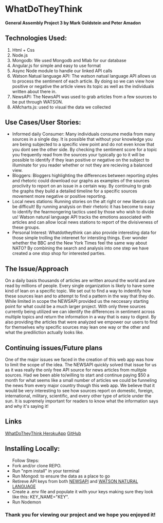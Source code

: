 <h1>WhatDoTheyThink</h1>
<h4> General Assembly Project 3 by Mark Goldstein and Peter Amadon</h4>

<h2>Technologies Used:</h2>
<ol>
<li>Html + Css</li>
<li>Node.js</li>
<li>Mongodb: We used Mongodb and Mlab for our database</li>
<li>Angular.js for simple and easy to use format</li>
<li>Async Node module to handle our linked API calls</li>
<li>Watson Natual language API: The watson natual language API allows us to process the sentiment of each article. By doing so we can view how positive or negative the article views its topic as well as the individuals written about there in.</li>
<li>NewsAPI: The NewsAPI was used to grab articles from a few sources to be put through WATSON. </li>
<li>AMcharts.js: used to visual the data we collected</li>
</ol>

<h2>Use Cases/User Stories:</h2>
<ul>
<li>Informed daily Consumer: Many individuals consume media from many  sources in a single day. It is possible that without your knowledge you are being subjected to a specific view point and do not even know that you dont see the other side. By checking the sentiment score for a topic you frequently read from the sources your typically go to it will be possible to identify if they lean positive or negative on the subject to illuminate for you reader whether or not they are recieving a balanced view.   </li>
<li>Bloggers: Bloggers highlighting the differences between reporting styles and rhetoric could download our graphs as examples of the sources proclivity to report on an issue in a certain way. By continuing to grab the graphs they build a detailed timeline for a specific sources movement more negative or positive reporting.  </li>
<li>Local news stations: Running stories on the alt right or new liberals can be difficult! By running analysis on their rhetoric it has become to easy to identify the fearmongering tactics used by those who wish to divide us! Watson natural language API tracks the emotions associated with articles and can allow local news stations to report of the divisiveness of these groups.  </li>
<li>Personal Interest: Whatdotheythink can also provide interesting data for those simple trolling the interenet for intersting things. Ever wonder whether the BBC and the New York Times feel the same way about NATO? By combining the search and analysis into one step we have created a one stop shop for interested parties. </li>
</ul>


<h2>The Issue/Approach</h2>
<p>On a daily basis thousands of articles are written around the world and are read by millions of people. Every single organization is likely to have some kind of lean on a specific topic. We set out to find a way to indentify how these sources lean and to attempt to find a pattern in the way that they do. While limited in scope the NEWSAPI provided us the neccesary starting point for what could be a much larger project. With only three sources currently being utilized we can identify the differences in sentiment across multiple topics and return the information in a way that is easy to digest. By also providing the articles that were analyzed we empower our users to find for themselves why specific sources may lean one way or the other and what the prediliction actually looks like. </p>


<h2>Continuing issues/Future plans</h2>
<p>One of the major issues we faced in the creation of this web app was how to limit the scope of the idea. The NEWSAPI quickly solved that issue for us as it was really the only free API source for news articles from mulitple sources. Had we been able to/willing to start and continue paying $50 a month for what seems like a small number of articles we could be funneling the news from every major country though this web app. We believe that it would be very interesting to see how sources report on domestic, foreign, international, military, scientific, and every other type of article under the sun. It is supremely important for readers to know what the information says and why it's saying it!</p>


<h2>Links</h2>
<a href="https://whatdotheythink.herokuapp.com/">WhatDoTheyThink HerokuApp</a>
<a href="https://github.com/Pamadon/WhatDoYouThinkOfUS">GitHub</a>

<h2>Installing Locally:</h2>
<ul>Follow Steps:
    <li>Fork and/or clone REPO.</li>
    <li>Run "npm install" in your terminal</li>
    <li>Run Mongod: to ensure the data as a place to go</li>
		<li>Retireve API keys from both <a href="https://newsapi.org/">NEWSAPI</a> and <a href="https://www.ibm.com/watson/developercloud/natural-language-understanding.html">WATSON NATURAL LANGUAGE</a></li>
    <li>Create a .env file and populate it with your keys making sure they look like this: KEY_NAME="KEY".</li>
		<li>Run Nodemon</li>
</ul>

<h3>Thank you for viewing our project and we hope you enjoyed it!</h3>
